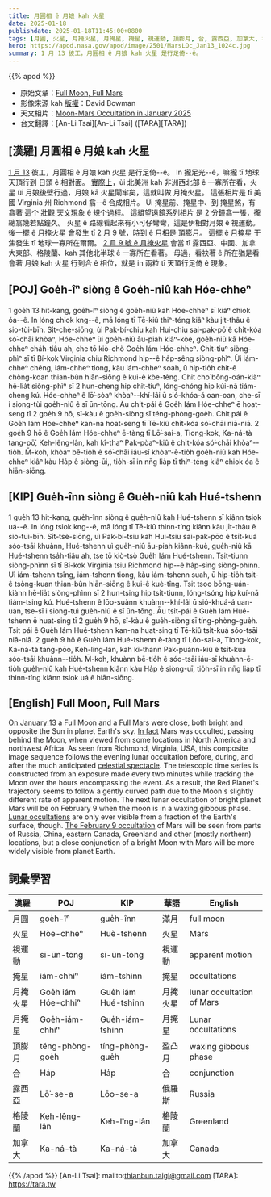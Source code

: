 ```yaml
---
title: 月圓相 ê 月娘 kah 火星
date: 2025-01-18
publishdate: 2025-01-18T11:45:00+0800
tags: [月圓, 火星, 月掩火星, 月掩星, 掩星, 視運動, 頂膨月, 合, 露西亞, 加拿大, 格陵蘭]
hero: https://apod.nasa.gov/apod/image/2501/MarsLOc_Jan13_1024c.jpg
summary: 1 月 13 彼工，月圓相 ê 月娘 kah 火星 是行足倚--ê。
---
```


{{% apod %}}

- 原始文章：[Full Moon, Full Mars](https://apod.nasa.gov/apod/ap250118.html)
- 影像來源 kah [版權][copyright]：David Bowman
- 天文相片：[Moon-Mars Occultation in January 2025](https://www.facebook.com/media/set/?set=a.597841612944420&type=3)
- 台文翻譯：[An-Li Tsai][An-Li Tsai] ([TARA][TARA])

## [漢羅] 月圓相 ê 月娘 kah 火星
[1 月 13][On January 13] 彼工，月圓相 ê 月娘 kah 火星 是行足倚--ê。
In 攏足光--ê，嘛攏 tī 地球天頂行到 日頭 ê 相對面。
[實際上][In fact]，ùi 北美洲 kah 非洲西北部 ê 一寡所在看，火星 ùi 月娘後壁行過，月娘 kā 火星閘牢矣，這就叫做 月掩火星。
這張相片是 tī 美國 Virginia 州 Richmond 翕--ê 合成相片。
Ùi 掩星前、掩星中、到 掩星煞，有翕著 這个 [壯觀 天文現象][celestial spectacle] ê 規个過程。
這組望遠鏡系列相片 是 2 分鐘翕一張，攏總翕幾若點鐘久。
火星 ê 路線看起來有小可仔彎彎，這是伊相對月娘 ê 視運動。
後一擺 ê 月掩火星 會發生 tī 2 月 9 號，時到 ê 月相是 頂膨月。
這擺 ê [月掩星][Lunar occultations] 干焦發生 tī 地球一寡所在爾爾。
[2 月 9 號 ê 月掩火星][The February 9 occultation] 會當 tī 露西亞、中國、加拿大東部、格陵蘭、kah 其他北半球 ê 一寡所在看著。
毋過，看袂著 ê 所在猶是看會著 月娘 kah 火星 行到合 ê 相位，就是 in 兩粒 tī 天頂行足倚 ê 現象。

## [POJ] Goe̍h-îⁿ siòng ê Goe̍h-niû kah Hóe-chheⁿ
1 goe̍h 13 hit-kang, goe̍h-îⁿ siòng ê goe̍h-niû kah Hóe-chheⁿ sī kiâⁿ chiok óa--ê.
In lóng chiok kng--ê, mā lóng tī Tē-kiû thiⁿ-téng kiâⁿ kàu ji̍t-thâu ê sio-tùi-bīn.
Si̍t-chè-siōng, ùi Pak-bí-chiu kah Hui-chiu sai-pak-pō͘ ê chi̍t-kóa só͘-chāi khòaⁿ, Hóe-chheⁿ ùi goe̍h-niû āu-piah kiâⁿ-kòe, goe̍h-niû kā Hóe-chheⁿ cha̍h-tiâu ah, che tō kiò-chò Goe̍h Iám Hóe-chheⁿ.
Chit-tiuⁿ siòng-phìⁿ sī tī Bí-kok Virginia chiu Richmond hip--ê ha̍p-sêng siòng-phìⁿ.
Ùi iám-chheⁿ chêng, iám-chheⁿ tiong, kàu iám-chheⁿ soah, ū hip-tio̍h chit-ê chòng-koan thian-bûn hiān-siōng ê kui-ê kòe-têng.
Chit cho͘ bōng-oán-kiàⁿ hē-lia̍t siòng-phìⁿ sī 2 hun-cheng hip chi̍t-tiuⁿ, lóng-chóng hip kúi-nā tiám-cheng kú.
Hóe-chheⁿ ê lō͘-sòaⁿ khòaⁿ--khí-lâi ū sió-khóa-á oan-oan, che-sī i siong-tùi goe̍h-niû ê sī ūn-tōng.
Āu chi̍t-pái ê Goe̍h Iám Hóe-chheⁿ ē hoat-seng tī 2 goe̍h 9 hō, sî-kàu ê goe̍h-siòng sī téng-phòng-goe̍h.
Chit pái ê Goe̍h Iám Hóe-chheⁿ kan-na hoat-seng tī Tē-kiû chi̍t-kóa só͘-chāi niā-niā.
2 goe̍h 9 hō ê Goe̍h Iám Hóe-chheⁿ ē-tàng tī Lō͘-sai-a, Tiong-kok, Ka-ná-tà tang-pō͘, Keh-lêng-lân, kah kî-thaⁿ Pak-pòaⁿ-kiû ê chi̍t-kóa só͘-chāi khòaⁿ--tio̍h.
M̄-koh, khòaⁿ bē-tio̍h ê só͘-chāi iáu-sī khòaⁿ-ē-tio̍h goe̍h-niû kah Hóe-chheⁿ kiâⁿ kàu Ha̍p ê siòng-ūi,, tio̍h-sī in nn̄g lia̍p tī thiⁿ-téng kiâⁿ chiok óa ê hiān-siōng.

## [KIP] Gue̍h-înn siòng ê Gue̍h-niû kah Hué-tshenn
1 gue̍h 13 hit-kang, gue̍h-înn siòng ê gue̍h-niû kah Hué-tshenn sī kiânn tsiok uá--ê.
In lóng tsiok kng--ê, mā lóng tī Tē-kiû thinn-tíng kiânn kàu ji̍t-thâu ê sio-tuì-bīn.
Si̍t-tsè-siōng, uì Pak-bí-tsiu kah Hui-tsiu sai-pak-pōo ê tsi̍t-kuá sóo-tsāi khuànn, Hué-tshenn uì gue̍h-niû āu-piah kiânn-kuè, gue̍h-niû kā Hué-tshenn tsa̍h-tiâu ah, tse tō kiò-tsò Gue̍h Iám Hué-tshenn.
Tsit-tiunn siòng-phìnn sī tī Bí-kok Virginia tsiu Richmond hip--ê ha̍p-sîng siòng-phìnn.
Uì iám-tshenn tsîng, iám-tshenn tiong, kàu iám-tshenn suah, ū hip-tio̍h tsit-ê tsòng-kuan thian-bûn hiān-siōng ê kui-ê kuè-tîng.
Tsit tsoo bōng-uán-kiànn hē-lia̍t siòng-phìnn sī 2 hun-tsing hip tsi̍t-tiunn, lóng-tsóng hip kuí-nā tiám-tsing kú.
Hué-tshenn ê lōo-suànn khuànn--khí-lâi ū sió-khuá-á uan-uan, tse-sī i siong-tuì gue̍h-niû ê sī ūn-tōng.
Āu tsi̍t-pái ê Gue̍h Iám Hué-tshenn ē huat-sing tī 2 gue̍h 9 hō, sî-kàu ê gue̍h-siòng sī tíng-phòng-gue̍h.
Tsit pái ê Gue̍h Iám Hué-tshenn kan-na huat-sing tī Tē-kiû tsi̍t-kuá sóo-tsāi niā-niā.
2 gue̍h 9 hō ê Gue̍h Iám Hué-tshenn ē-tàng tī Lōo-sai-a, Tiong-kok, Ka-ná-tà tang-pōo, Keh-lîng-lân, kah kî-thann Pak-puànn-kiû ê tsi̍t-kuá sóo-tsāi khuànn--tio̍h.
M̄-koh, khuànn bē-tio̍h ê sóo-tsāi iáu-sī khuànn-ē-tio̍h gue̍h-niû kah Hué-tshenn kiânn kàu Ha̍p ê siòng-uī, tio̍h-sī in nn̄g lia̍p tī thinn-tíng kiânn tsiok uá ê hiān-siōng.

## [English] Full Moon, Full Mars
[On January 13][On January 13] a Full Moon and a Full Mars were close, both bright and opposite the Sun in planet Earth's sky.
[In fact][In fact] Mars was occulted, passing behind the Moon, when viewed from some locations in North America and northwest Africa.
As seen from Richmond, Virginia, USA, this composite image sequence follows the evening lunar occultation before, during, and after the much anticipated [celestial spectacle][celestial spectacle].
The telescopic time series is constructed from an exposure made every two minutes while tracking the Moon over the hours encompassing the event.
As a result, the Red Planet's trajectory seems to follow a gently curved path due to the Moon's slightly different rate of apparent motion.
The next lunar occultation of bright planet Mars will be on February 9 when the moon is in a waxing gibbous phase.
[Lunar occultations][Lunar occultations] are only ever visible from a fraction of the Earth's surface, though.
[The February 9 occultation][The February 9 occultation] of Mars will be seen from parts of Russia, China, eastern Canada, Greenland and other (mostly northern) locations, but a close conjunction of a bright Moon with Mars will be more widely visible from planet Earth.

## 詞彙學習
|漢羅|POJ|KIP|華語|English|
|-|-|-|-|-|
| 月圓 | goe̍h-îⁿ | gue̍h-înn | 滿月 | full moon |
| 火星 | Hòe-chheⁿ | Huè-tshenn | 火星 | Mars |
| 視運動 | sī-ūn-tōng | sī-ūn-tōng | 視運動 | apparent motion |
| 掩星 | iám-chhiⁿ | iám-tshinn | 掩星 | occultations |
| 月掩火星 | Goe̍h iám Hóe-chhiⁿ | Gue̍h iám Hué-tshinn | 月掩火星 | lunar occultation of Mars |
| 月掩星 | Goe̍h-iám-chhiⁿ | Gue̍h-iám-tshinn | 月掩星 | Lunar occultations |
| 頂膨月 | téng-phòng-goe̍h | tíng-phòng-gue̍h | 盈凸月 | waxing gibbous phase |
| 合 | Ha̍p | Ha̍p | 合 | conjunction |
| 露西亞 | Lō͘-se-a | Lōo-se-a | 俄羅斯 | Russia |
| 格陵蘭 | Keh-lêng-lân | Keh-lîng-lân | 格陵蘭 | Greenland |
| 加拿大 | Ka-ná-tà | Ka-ná-tà | 加拿大 | Canada |

{{% /apod %}}
[An-Li Tsai]: mailto:thianbun.taigi@gmail.com
[TARA]: https://tara.tw

[copyright]: https://apod.nasa.gov/apod/fap/lib/about_apod.html#srapply
[License3]: https://creativecommons.org/licenses/by-nc-nd/3.0/
[License2]:https://creativecommons.org/licenses/by-nc-nd/2.0/

[On January 13]:https://earthsky.org/moon-phases/lunar-occultation-of-mars-on-january-13-2025/
[In fact]:https://solarsystem.nasa.gov/skywatching/whats-up/
[celestial spectacle]:https://apod.nasa.gov/apod/ap250115.html
[Lunar occultations]:http://www.lunar-occultations.com/iota/planets/mars.png
[The February 9 occultation]:https://in-the-sky.org/news.php?id=20250209_16_100

